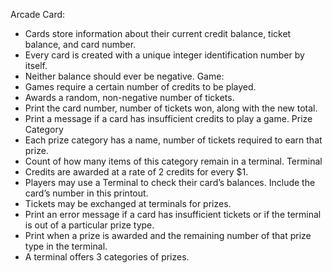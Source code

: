 Arcade
Card: 
  * Cards store information about their current credit balance, ticket balance, and card number.
  * Every card is created with a unique integer identification number by itself.
  * Neither balance should ever be negative.
Game:
  * Games require a certain number of credits to be played.
  * Awards a random, non-negative number of tickets.
  * Print the card number, number of tickets won, along with the new total.
  * Print a message if a card has insufficient credits to play a game.
Prize Category
  * Each prize category has a name, number of tickets required to earn that prize.
  * Count of how many items of this category remain in a terminal.
Terminal
  * Credits are awarded at a rate of 2 credits for every $1.
  * Players may use a Terminal to check their card’s balances. Include the card’s number in this printout.
  * Tickets may be exchanged at terminals for prizes.
  * Print an error message if a card has insufficient tickets or if the terminal is out of a particular prize type.
  * Print when a prize is awarded and the remaining number of that prize type in the terminal.
  * A terminal offers 3 categories of prizes.
